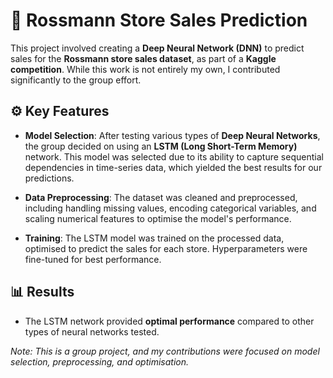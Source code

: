 # 🏬 Rossmann Store Sales Prediction

This project involved creating a **Deep Neural Network (DNN)** to predict sales for the **Rossmann store sales dataset**, as part of a **Kaggle competition**. While this work is not entirely my own, I contributed significantly to the group effort.

## ⚙️ Key Features

- **Model Selection**: After testing various types of **Deep Neural Networks**, the group decided on using an **LSTM (Long Short-Term Memory)** network. This model was selected due to its ability to capture sequential dependencies in time-series data, which yielded the best results for our predictions.

- **Data Preprocessing**: The dataset was cleaned and preprocessed, including handling missing values, encoding categorical variables, and scaling numerical features to optimise the model's performance.

- **Training**: The LSTM model was trained on the processed data, optimised to predict the sales for each store. Hyperparameters were fine-tuned for best performance.

## 📊 Results

- The LSTM network provided **optimal performance** compared to other types of neural networks tested.

*Note: This is a group project, and my contributions were focused on model selection, preprocessing, and optimisation.*
